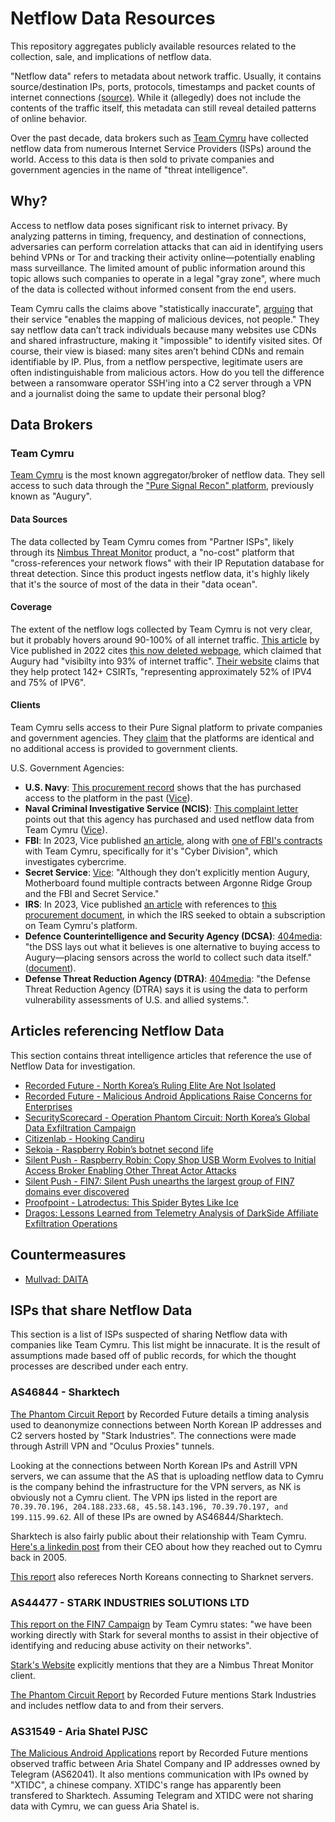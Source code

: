 # Netflow Data Resources

This repository aggregates publicly available resources related to the collection, sale, and implications of netflow data.

"Netflow data" refers to metadata about network traffic. Usually, it contains source/destination IPs, ports, protocols, timestamps and packet counts of internet connections [(source)](https://www.team-cymru.com/netflow). While it (allegedly) does not include the contents of the traffic itself, this metadata can still reveal detailed patterns of online behavior.

Over the past decade, data brokers such as [Team Cymru](https://www.team-cymru.com/) have collected netflow data from numerous Internet Service Providers (ISPs) around the world. Access to this data is then sold to private companies and government agencies in the name of "threat intelligence".

## Why?

Access to netflow data poses significant risk to internet privacy. By analyzing patterns in timing, frequency, and destination of connections, adversaries can perform correlation attacks that can aid in identifying users behind VPNs or Tor and tracking their activity online—potentially enabling mass surveillance. The limited amount of public information around this topic allows such companies to operate in a legal "gray zone", where much of the data is collected without informed consent from the end users.

Team Cymru calls the claims above "statistically inaccurate", [arguing](https://www.team-cymru.com/post/team-cymru-myth-vs-fact) that their service "enables the mapping of malicious devices, not people." They say netflow data can’t track individuals because many websites use CDNs and shared infrastructure, making it "impossible" to identify visited sites. Of course, their view is biased: many sites aren’t behind CDNs and remain identifiable by IP. Plus, from a netflow perspective, legitimate users are often indistinguishable from malicious actors. How do you tell the difference between a ransomware operator SSH'ing into a C2 server through a VPN and a journalist doing the same to update their personal blog?

## Data Brokers

### Team Cymru

[Team Cymru](https://www.team-cymru.com/) is the most known aggregator/broker of netflow data. They sell access to such data through the ["Pure Signal Recon" platform](https://www.team-cymru.com/cyber-threat-hunting-tools), previously known as "Augury".

#### Data Sources

The data collected by Team Cymru comes from "Partner ISPs", likely through its [Nimbus Threat Monitor](https://www.team-cymru.com/nimbus-threat-monitor) product, a "no-cost" platform that "cross-references your network flows" with their IP Reputation database for threat detection. Since this product ingests netflow data, it's highly likely that it's the source of most of the data in their "data ocean".

#### Coverage

The extent of the netflow logs collected by Team Cymru is not very clear, but it probably hovers around 90-100% of all internet traffic. [This article](https://www.vice.com/en/article/us-military-bought-mass-monitoring-augury-team-cymru-browsing-email-data/) by Vice published in 2022 cites [this now deleted webpage](https://archive.is/3YQlc#selection-1297.32-1297.52), which claimed that Augury had "visibilty into 93% of internet traffic". [Their website](https://www.team-cymru.com/aboutpuresignal) claims that they help protect 142+ CSIRTs, "representing approximately 52% of IPV4 and 75% of IPV6".

#### Clients

Team Cymru sells access to their Pure Signal platform to private companies and government agencies. They [claim](https://www.team-cymru.com/post/team-cymru-myth-vs-fact) that the platforms are identical and no additional access is provided to government clients.

U.S. Government Agencies:

- **U.S. Navy**: [This procurement record](https://sam.gov/opp/96b4874e76af45be90bb5a0b8b2bdb6b/view) shows that the has purchased access to the platform in the past ([Vice](https://www.vice.com/en/article/us-military-bought-mass-monitoring-augury-team-cymru-browsing-email-data/)).
- **Naval Criminal Investigative Service (NCIS)**: [This complaint letter](https://www.documentcloud.org/documents/22670252-1763_001/) points out that this agency has purchased and used netflow data from Team Cymru ([Vice](https://www.vice.com/en/article/us-military-bought-mass-monitoring-augury-team-cymru-browsing-email-data/)).
- **FBI**: In 2023, Vice published [an article](https://www.vice.com/en/article/fbi-bought-netflow-data-team-cymru-contract/), along with [one of FBI's contracts](https://www.documentcloud.org/documents/23722785-fbi-team-cymru/) with Team Cymru, specifically for it's "Cyber Division", which investigates cybercrime.
- **Secret Service**: [Vice](https://www.vice.com/en/article/us-military-bought-mass-monitoring-augury-team-cymru-browsing-email-data/): "Although they don’t explicitly mention Augury, Motherboard found multiple contracts between Argonne Ridge Group and the FBI and Secret Service."
- **IRS**: In 2023, Vice published [an article](https://www.vice.com/en/article/irs-wants-to-buy-internet-mass-monitoring-tool-team-cymru-netflow/) with references to [this procurement document](https://sam.gov/opp/b7edba382c88455ba48a432c5a911da7/view), in which the IRS seeked to obtain a subscription on Team Cymru's platform.
- **Defence Counterintelligence and Security Agency (DCSA)**: [404media](https://archive.is/FatPu): "the DSS lays out what it believes is one alternative to buying access to Augury—placing sensors across the world to collect such data itself." ([document](https://www.documentcloud.org/documents/23991392-dssdcsa-on-team-cymru-netflow/)).
- **Defense Threat Reduction Agency (DTRA)**: [404media](https://archive.is/XqxqD): "the Defense Threat Reduction Agency (DTRA) says it is using the data to perform vulnerability assessments of U.S. and allied systems.".

## Articles referencing Netflow Data

This section contains threat intelligence articles that reference the use of Netflow Data for investigation.

- [Recorded Future - North Korea’s Ruling Elite Are Not Isolated](https://www.recordedfuture.com/research/north-korea-internet-activity)
- [Recorded Future - Malicious Android Applications Raise Concerns for Enterprises](https://www.recordedfuture.com/blog/malicious-android-apps)
- [SecurityScorecard - Operation Phantom Circuit: North Korea’s Global Data Exfiltration Campaign](https://securityscorecard.com/blog/operation-phantom-circuit-north-koreas-global-data-exfiltration-campaign/)
- [Citizenlab - Hooking Candiru](https://citizenlab.ca/2021/07/hooking-candiru-another-mercenary-spyware-vendor-comes-into-focus/)
- [Sekoia - Raspberry Robin’s botnet second life](https://blog.sekoia.io/raspberry-robins-botnet-second-life/)
- [Silent Push - Raspberry Robin: Copy Shop USB Worm Evolves to Initial Access Broker Enabling Other Threat Actor Attacks](https://www.silentpush.com/blog/raspberry-robin/)
- [Silent Push - FIN7: Silent Push unearths the largest group of FIN7 domains ever discovered](https://www.silentpush.com/blog/fin7/)
- [Proofpoint - Latrodectus: This Spider Bytes Like Ice](https://www.proofpoint.com/us/blog/threat-insight/latrodectus-spider-bytes-ice)
- [Dragos: Lessons Learned from Telemetry Analysis of DarkSide Affiliate Exfiltration Operations](https://www.dragos.com/blog/industry-news/lessons-learned-from-telemetry-analysis-of-darkside-affiliate-exfiltration-operations/)

## Countermeasures

- [Mullvad: DAITA](https://mullvad.net/en/blog/introducing-defense-against-ai-guided-traffic-analysis-daita)

## ISPs that share Netflow Data

This section is a list of ISPs suspected of sharing Netflow data with companies like Team Cymru. This list might be innacurate. It is the result of assumptions made based off of public records, for which the thought processes are described under each entry.

### AS46844 - Sharktech

[The Phantom Circuit Report](https://securityscorecard.com/blog/operation-phantom-circuit-north-koreas-global-data-exfiltration-campaign/) by Recorded Future details a timing analysis used to deanonymize connections between North Korean IP addresses and C2 servers hosted by "Stark Industries". The connections were made through Astrill VPN and "Oculus Proxies" tunnels.

Looking at the connections between North Korean IPs and Astrill VPN servers, we can assume that the AS that is uploading netflow data to Cymru is the company behind the infrastructure for the VPN servers, as NK is obviously not a Cymru client. The VPN ips listed in the report are `70.39.70.196, 204.188.233.68, 45.58.143.196, 70.39.70.197, and 199.115.99.62`. All of these IPs are owned by AS46844/Sharktech.

Sharktech is also fairly public about their relationship with Team Cymru. [Here's a linkedin post](https://www.linkedin.com/pulse/sharktech-dns-amplification-ddos-attack-tim-timrawi-vq9dc/) from their CEO about how they reached out to Cymru back in 2005.

[This report](https://www.recordedfuture.com/research/north-korea-internet-activity) also refereces North Koreans connecting to Sharknet servers.

### AS44477 - STARK INDUSTRIES SOLUTIONS LTD

[This report on the FIN7 Campaign](https://www.team-cymru.com/post/fin7-the-truth-doesn-t-need-to-be-so-stark) by Team Cymru states: "we have been working directly with Stark for several months to assist in their objective of identifying and reducing abuse activity on their networks".

[Stark's Website](https://pq.hosting/en/news/751-nimbus-threat-monitor-new-protection-for-pqhosting-clients.html) explicitly mentions that they are a Nimbus Threat Monitor client.

[The Phantom Circuit Report](https://securityscorecard.com/blog/operation-phantom-circuit-north-koreas-global-data-exfiltration-campaign/) by Recorded Future mentions Stark Industries and includes netflow data to and from their servers.

### AS31549 - Aria Shatel PJSC

[The Malicious Android Applications](https://www.recordedfuture.com/blog/malicious-android-apps) report by Recorded Future mentions observed traffic between Aria Shatel Company and IP addresses owned by Telegram (AS62041). It also mentions communication with IPs owned by "XTIDC", a chinese company. XTIDC's range has apparently been transfered to Sharktech. Assuming Telegram and XTIDC were not sharing data with Cymru, we can guess Aria Shatel is.